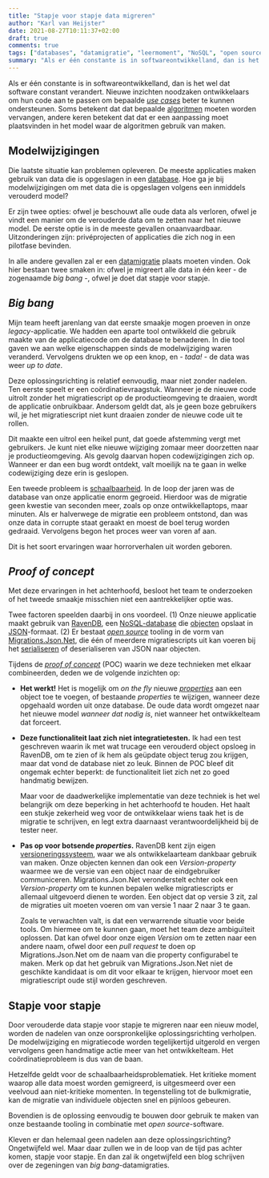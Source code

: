 ```yaml
---
title: "Stapje voor stapje data migreren"
author: "Karl van Heijster"
date: 2021-08-27T10:11:37+02:00
draft: true
comments: true
tags: ["databases", "datamigratie", "leermoment", "NoSQL", "open source", "procesverbetering", "proof of concept", "software ontwikkelen", "testen"]
summary: "Als er één constante is in softwareontwikkelland, dan is het wel dat software constant verandert. Nieuwe inzichten noodzaken ontwikkelaars om hun code aan te passen om bepaalde *use cases* beter te kunnen ondersteunen. Soms betekent dat dat er een aanpassing moet plaatsvinden in je model. Hoe ga daarbij om met data die is opgeslagen volgens het verouderd model?"
---
```


Als er één constante is in softwareontwikkelland, dan is het wel dat software constant verandert. Nieuwe inzichten noodzaken ontwikkelaars om hun code aan te passen om bepaalde [*use cases*](https://nl.wikipedia.org/wiki/Usecase) beter te kunnen ondersteunen. Soms betekent dat dat bepaalde [algoritmen](https://nl.wikipedia.org/wiki/Algoritme) moeten worden vervangen, andere keren betekent dat dat er een aanpassing moet plaatsvinden in het model waar de algoritmen gebruik van maken.


## Modelwijzigingen


Die laatste situatie kan problemen opleveren. De meeste applicaties maken gebruik van data die is opgeslagen in een [database](https://nl.wikipedia.org/wiki/Database). Hoe ga je bij modelwijzigingen om met data die is opgeslagen volgens een inmiddels verouderd model?


Er zijn twee opties: ofwel je beschouwt alle oude data als verloren, ofwel je vindt een manier om de verouderde data om te zetten naar het nieuwe model. De eerste optie is in de meeste gevallen onaanvaardbaar. Uitzonderingen zijn: privéprojecten of applicaties die zich nog in een pilotfase bevinden.


In alle andere gevallen zal er een [datamigratie](https://en.wikipedia.org/wiki/Data_migration) plaats moeten vinden. Ook hier bestaan twee smaken in: ofwel je migreert alle data in één keer - de zogenaamde *big bang* -, ofwel je doet dat stapje voor stapje.


## *Big bang*


Mijn team heeft jarenlang van dat eerste smaakje mogen proeven in onze *legacy*-applicatie. We hadden een aparte tool ontwikkeld die gebruik maakte van de applicatiecode om de database te benaderen. In die tool gaven we aan welke eigenschappen sinds de modelwijziging waren veranderd. Vervolgens drukten we op een knop, en - *tada!* - de data was weer *up to date*.


Deze oplossingsrichting is relatief eenvoudig, maar niet zonder nadelen. Ten eerste speelt er een coördinatievraagstuk. Wanneer je de nieuwe code uitrolt zonder het migratiescript op de productieomgeving te draaien, wordt de applicatie onbruikbaar. Andersom geldt dat, als je geen boze gebruikers wil, je het migratiescript niet kunt draaien zonder de nieuwe code uit te rollen.


Dit maakte een uitrol een heikel punt, dat goede afstemming vergt met gebruikers. Je kunt niet elke nieuwe wijziging zomaar meer doorzetten naar je productieomgeving. Als gevolg daarvan hopen codewijzigingen zich op. Wanneer er dan een bug wordt ontdekt, valt moeilijk na te gaan in welke codewijziging deze erin is geslopen.


Een tweede probleem is [schaalbaarheid](https://en.wikipedia.org/wiki/Scalability). In de loop der jaren was de database van onze applicatie enorm gegroeid. Hierdoor was de migratie geen kwestie van seconden meer, zoals op onze ontwikkellaptops, maar minuten. Als er halverwege de migratie een probleem ontstond, dan was onze data in corrupte staat geraakt en moest de boel terug worden gedraaid. Vervolgens begon het proces weer van voren af aan.


Dit is het soort ervaringen waar horrorverhalen uit worden geboren.


## *Proof of concept*


Met deze ervaringen in het achterhoofd, besloot het team te onderzoeken of het tweede smaakje misschien niet een aantrekkelijker optie was. 


Twee factoren speelden daarbij in ons voordeel. (1) Onze nieuwe applicatie maakt gebruik van [RavenDB](https://ravendb.net/), een [NoSQL-database](https://nl.wikipedia.org/wiki/NoSQL) die [objecten](https://en.wikipedia.org/wiki/Object_(computer_science)) opslaat in [JSON](https://nl.wikipedia.org/wiki/JSON)-formaat. (2) Er bestaat [*open source*](https://nl.wikipedia.org/wiki/Open_source) tooling in de vorm van [Migrations.Json.Net](https://github.com/Weingartner/Migrations.Json.Net), die één of meerdere migratiescripts uit kan voeren bij het [serialiseren](https://docs.microsoft.com/en-us/dotnet/csharp/programming-guide/concepts/serialization) of deserialiseren van JSON naar objecten.


Tijdens de [*proof of concept*](https://en.wikipedia.org/wiki/Proof_of_concept) (POC) waarin we deze technieken met elkaar combineerden, deden we de volgende inzichten op:


- **Het werkt!** Het is mogelijk om *on the fly* nieuwe [*properties*](https://docs.microsoft.com/en-us/dotnet/csharp/programming-guide/classes-and-structs/properties) aan een object toe te voegen, of bestaande *properties* te wijzigen, wanneer deze opgehaald worden uit onze database. De oude data wordt omgezet naar het nieuwe model *wanneer dat nodig is*, niet wanneer het ontwikkelteam dat forceert.

- **Deze functionaliteit laat zich niet integratietesten.** Ik had een test geschreven waarin ik met wat trucage een verouderd object opsloeg in RavenDB, om te zien of ik hem als geüpdate object terug zou krijgen, maar dat vond de database niet zo leuk. Binnen de POC bleef dit ongemak echter beperkt: de functionaliteit liet zich net zo goed handmatig bewijzen. 
  
  Maar voor de daadwerkelijke implementatie van deze techniek is het wel belangrijk om deze beperking in het achterhoofd te houden. Het haalt een stukje zekerheid weg voor de ontwikkelaar wiens taak het is de migratie te schrijven, en legt extra daarnaast verantwoordelijkheid bij de tester neer.

- **Pas op voor botsende *properties*.** RavenDB kent zijn eigen [versioneringssysteem](https://ravendb.net/docs/article-page/5.2/csharp/server/extensions/revisions), waar we als ontwikkelaarteam dankbaar gebruik van maken. Onze objecten kennen dan ook een *Version*-*property* waarmee we de versie van een object naar de eindgebruiker communiceren. Migrations.Json.Net veronderstelt echter ook een *Version*-*property* om te kunnen bepalen welke migratiescripts er allemaal uitgevoerd dienen te worden. Een object dat op versie 3 zit, zal de migraties uit moeten voeren om van versie 1 naar 2 naar 3 te gaan. 

  Zoals te verwachten valt, is dat een verwarrende situatie voor beide tools. Om hiermee om te kunnen gaan, moet het team deze ambiguïteit oplossen. Dat kan ofwel door onze eigen *Version* om te zetten naar een andere naam, ofwel door een *pull request* te doen op Migrations.Json.Net om de naam van die property configurabel te maken. Merk op dat het gebruik van Migrations.Json.Net niet de geschikte kandidaat is om dit voor elkaar te krijgen, hiervoor moet een migratiescript oude stijl worden geschreven.


## Stapje voor stapje


Door verouderde data stapje voor stapje te migreren naar een nieuw model, worden de nadelen van onze oorspronkelijke oplossingsrichting verholpen. De modelwijziging en migratiecode worden tegelijkertijd uitgerold en vergen vervolgens geen handmatige actie meer van het ontwikkelteam. Het coördinatieprobleem is dus van de baan. 


Hetzelfde geldt voor de schaalbaarheidsproblematiek. Het kritieke moment waarop alle data moest worden gemigreerd, is uitgesmeerd over een veelvoud aan niet-kritieke momenten. In tegenstelling tot de bulkmigratie, kan de migratie van individuele objecten snel en pijnloos gebeuren.


Bovendien is de oplossing eenvoudig te bouwen door gebruik te maken van onze bestaande tooling in combinatie met *open source*-software.


Kleven er dan helemaal geen nadelen aan deze oplossingsrichting? Ongetwijfeld wel. Maar daar zullen we in de loop van de tijd pas achter komen, stapje voor stapje. En dan zal ik ongetwijfeld een blog schrijven over de zegeningen van *big bang*-datamigraties.

